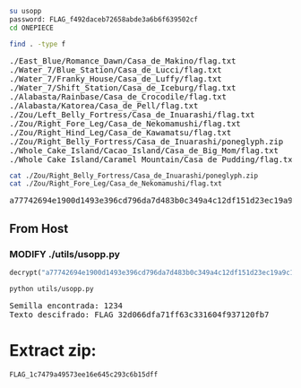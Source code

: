 ```bash
su usopp
password: FLAG_f492daceb72658abde3a6b6f639502cf
cd ONEPIECE
```
```bash
find . -type f
```
<pre>
./East_Blue/Romance_Dawn/Casa_de_Makino/flag.txt
./Water_7/Blue_Station/Casa_de_Lucci/flag.txt
./Water_7/Franky_House/Casa_de_Luffy/flag.txt
./Water_7/Shift_Station/Casa_de_Iceburg/flag.txt
./Alabasta/Rainbase/Casa_de_Crocodile/flag.txt
./Alabasta/Katorea/Casa_de_Pell/flag.txt
./Zou/Left_Belly_Fortress/Casa_de_Inuarashi/flag.txt
./Zou/Right_Fore_Leg/Casa_de_Nekomamushi/flag.txt
./Zou/Right_Hind_Leg/Casa_de_Kawamatsu/flag.txt
./Zou/Right_Belly_Fortress/Casa_de_Inuarashi/poneglyph.zip
./Whole_Cake_Island/Cacao_Island/Casa_de_Big_Mom/flag.txt
./Whole_Cake_Island/Caramel_Mountain/Casa_de_Pudding/flag.txt
</pre>

```bash
cat ./Zou/Right_Belly_Fortress/Casa_de_Inuarashi/poneglyph.zip
cat ./Zou/Right_Fore_Leg/Casa_de_Nekomamushi/flag.txt
```
<pre>
a77742694e1900d1493e396cd796da7d483b0c349a4c12df151d23ec19a9c184ba4f008a3e
</pre>

## From Host
### MODIFY ./utils/usopp.py
```python
decrypt("a77742694e1900d1493e396cd796da7d483b0c349a4c12df151d23ec19a9c184ba4f008a3e")
```
```bash
python utils/usopp.py
```
<pre>
Semilla encontrada: 1234
Texto descifrado: FLAG_32d066dfa71ff63c331604f937120fb7
</pre>

# Extract zip:
```
FLAG_1c7479a49573ee16e645c293c6b15dff
```
